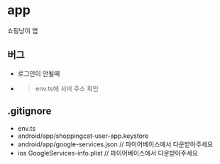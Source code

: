 # app
쇼핑냥이 앱

## 버그
- 로그인이 안될때
- > env.ts에 서버 주소 확인

## .gitignore
- env.ts
- android/app/shoppingcat-user-app.keystore
- android/app/google-services.json // 파이어베이스에서 다운받아주세요
- ios GoogleServices-info.plist // 파이어베이스에서 다운받아주세요
    